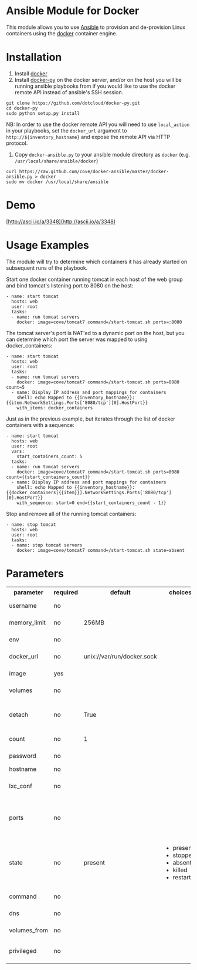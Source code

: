 Ansible Module for Docker
=========================

This module allows you to use [Ansible](http://www.ansibleworks.com/) to provision and de-provision Linux containers using the
[docker](http://docker.io) container engine.

Installation
============

1. Install [docker](http://www.docker.io/gettingstarted/)
1. Install [docker-py](https://github.com/dotcloud/docker-py) on the docker server, and/or on the host you will be
   running ansible playbooks from if you would like to use the docker remote API instead of ansible's SSH session. 
```
git clone https://github.com/dotcloud/docker-py.git
cd docker-py
sudo python setup.py install
```

   NB: In order to use the docker remote API you will need to use `local_action` in your playbooks, set
   the `docker_url` argument to `http://${inventory_hostname}` and expose the remote API via HTTP protocol.

1. Copy `docker-ansible.py` to your ansible module directory as `docker` (e.g. `/usr/local/share/ansible/docker`)
```
curl https://raw.github.com/cove/docker-ansible/master/docker-ansible.py > docker
sudo mv docker /usr/local/share/ansible
```

Demo
====

[http://ascii.io/a/3348](http://ascii.io/a/3348)

Usage Examples
==============
The module will try to determine which containers it has already started on subsequent runs of the playbook.

Start one docker container running tomcat in each host of the web group and bind tomcat's listening port to 8080
on the host:

```
- name: start tomcat
  hosts: web
  user: root
  tasks:
  - name: run tomcat servers
    docker: image=cove/tomcat7 command=/start-tomcat.sh ports=:8080
```

The tomcat server's port is NAT'ed to a dynamic port on the host, but you can determine which port the server was
mapped to using docker_containers:

```
- name: start tomcat
  hosts: web
  user: root
  tasks:
  - name: run tomcat servers
    docker: image=cove/tomcat7 command=/start-tomcat.sh ports=8080 count=5
  - name: Display IP address and port mappings for containers
    shell: echo Mapped to {{inventory_hostname}}:{{item.NetworkSettings.Ports['8080/tcp'][0].HostPort}}
    with_items: docker_containers
```

Just as in the previous example, but iterates through the list of docker containers with a sequence:

```
- name: start tomcat
  hosts: web
  user: root
  vars:
    start_containers_count: 5
  tasks:
  - name: run tomcat servers
    docker: image=cove/tomcat7 command=/start-tomcat.sh ports=8080 count={{start_containers_count}}
  - name: Display IP address and port mappings for containers
    shell: echo Mapped to {{inventory_hostname}}:{{docker_containers[{{item}}].NetworkSettings.Ports['8080/tcp'][0].HostPort}}
    with_sequence: start=0 end={{start_containers_count - 1}}
```

Stop and remove all of the running tomcat containers:

```
- name: stop tomcat
  hosts: web
  user: root
  tasks:
  - name: stop tomcat servers
    docker: image=cove/tomcat7 command=/start-tomcat.sh state=absent
```

Parameters
==========

<table>
<tr>
<th class="head">parameter</th>
<th class="head">required</th>
<th class="head">default</th>
<th class="head">choices</th>
<th class="head">comments</th>
</tr>
<tr>
<td>username</td>
<td>no</td>
<td></td>
<td><ul></ul></td>
<td>Set remote API username</td>
</tr>
<tr>
<td>memory_limit</td>
<td>no</td>
<td>256MB</td>
<td><ul></ul></td>
<td>Set RAM allocated to container</td>
</tr>
<tr>
<td>env</td>
<td>no</td>
<td></td>
<td><ul></ul></td>
<td>Set environment variables</td>
</tr>
<tr>
<td>docker_url</td>
<td>no</td>
<td>unix://var/run/docker.sock</td>
<td><ul></ul></td>
<td>URL of docker host to issue commands to</td>
</tr>
<tr>
<td>image</td>
<td>yes</td>
<td></td>
<td><ul></ul></td>
<td>Set container image to use</td>
</tr>
<tr>
<td>volumes</td>
<td>no</td>
<td></td>
<td><ul></ul></td>
<td>Set volume(s) to mount on the container</td>
</tr>
<tr>
<td>detach</td>
<td>no</td>
<td>True</td>
<td><ul></ul></td>
<td>Enable detached mode on start up, leaves container running in background</td>
</tr>
<tr>
<td>count</td>
<td>no</td>
<td>1</td>
<td><ul></ul></td>
<td>Set number of containers to run</td>
</tr>
<tr>
<td>password</td>
<td>no</td>
<td></td>
<td><ul></ul></td>
<td>Set remote API password</td>
</tr>
<tr>
<td>hostname</td>
<td>no</td>
<td></td>
<td><ul></ul></td>
<td>Set container hostname</td>
</tr>
<tr>
<td>lxc_conf</td>
<td>no</td>
<td></td>
<td><ul></ul></td>
<td>LXC config parameters,  e.g. lxc.aa_profile:unconfined</td>
</tr>
<tr>
<td>ports</td>
<td>no</td>
<td></td>
<td><ul></ul></td>
<td>Set private to public port mapping specification (e.g. ports=22,80 or ports=:8080 maps 8080 directly to host)</td>
</tr>
<tr>
<td>state</td>
<td>no</td>
<td>present</td>
<td><ul><li>present</li><li>stopped</li><li>absent</li><li>killed</li><li>restarted</li></ul></td>
<td>Set the state of the container</td>
</tr>
<tr>
<td>command</td>
<td>no</td>
<td></td>
<td><ul></ul></td>
<td>Set command to run in a container on startup</td>
</tr>
<tr>
<td>dns</td>
<td>no</td>
<td></td>
<td><ul></ul></td>
<td>Set custom DNS servers for the container</td>
</tr>
<tr>
<td>volumes_from</td>
<td>no</td>
<td></td>
<td><ul></ul></td>
<td>Set shared volume(s) from another container</td>
</tr>
<tr>
<td>privileged</td>
<td>no</td>
<td></td>
<td><ul></ul></td>
<td>Set whether the container should run in privileged mode</td>
</tr>
</table>
